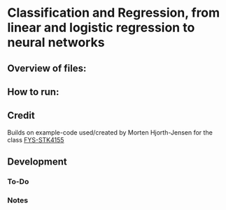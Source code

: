 # Classification and Regression, from linear and logistic regression to neural networks

## Overview of files:

## How to run:

## Credit
Builds on example-code used/created by Morten Hjorth-Jensen for the class [FYS-STK4155](https://github.com/CompPhysics/MachineLearning/)

## Development
### To-Do
### Notes
